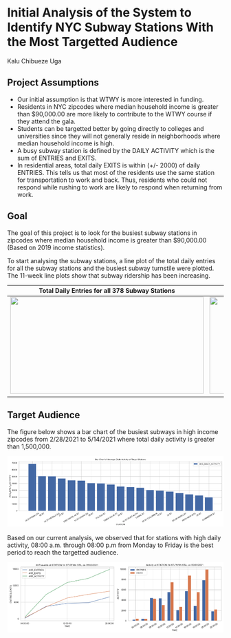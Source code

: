 # Initial Analysis of the System to Identify NYC Subway Stations With the Most Targetted Audience

Kalu Chibueze Uga

## Project Assumptions
* Our initial assumption is that WTWY is more interested in funding.
* Residents in NYC zipcodes where median household income is greater than $90,000.00 are more likely to contribute to the WTWY course if they attend the gala.
* Students can be targetted better by going directly to colleges and universities since they will not generally reside in neighborhoods where median household income is high. 
* A busy subway station is defined by the DAILY ACTIVITY which is the sum of ENTRIES and EXITS. 
* In residential areas, total daily EXITS is within (+/- 2000) of daily ENTRIES. This tells us that most of the residents use the same station for transportation to work and back. Thus, residents who could not respond while rushing to work are likely to respond when returning from work.


## Goal
The goal of this project is to look for the busiest subway stations in zipcodes where median household income is greater than $90,000.00 (Based on 2019 income statistics). 

To start analysing the subway stations, a line plot of the total daily entries for all the subway stations and the busiest subway turnstile were plotted. The 11-week line plots show that subway ridership has been increasing.

| Total Daily Entries for all 378 Subway Stations | Busiest Turnstile: PATH NEW WTC, R540, PTH22 |
|:----: |:------:|
| <img src="/Users/amyphillip/Desktop/Metis/project_1_nycsubway/plots/Subway_total_daily_entries.png" width = "450" height = "225">   | <img src="/Users/amyphillip/Desktop/Metis/project_1_nycsubway/plots/Subway_busiest_turnstile.png" width = "450" height = "225">    |

## Target Audience
The figure below shows a bar chart of the busiest subways in high income zipcodes from 2/28/2021 to 5/14/2021 where total daily activity is greater than 1,500,000.

<img src="https://github.com/kuga01/kcu_project_files/blob/main/MTA_Project_Final/plots/Subway_target_stations.png">

Based on our current analysis, we observed that for stations with high daily activity, 08:00 a.m. through 08:00 p.m from Monday to Friday is the best period to reach the targetted audience.

![4HR Events](https://github.com/kuga01/kcu_project_files/blob/main/MTA_Project_Final/plots/Subway_4hr.png)
